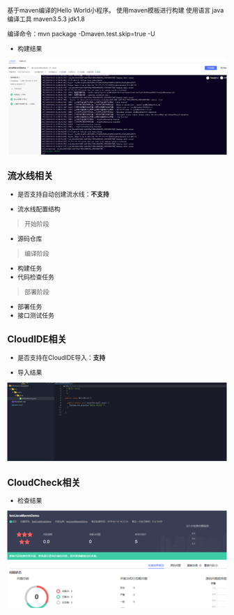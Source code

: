 基于maven编译的Hello World小程序。
使用maven模板进行构建
使用语言 java
编译工具 maven3.5.3  jdk1.8

编译命令：mvn package -Dmaven.test.skip=true -U

* 构建结果

![构建结果](./images/javaMavenDemo-构建截图.PNG)

## 流水线相关

- 是否支持自动创建流水线：**不支持**

- 流水线配置结构

> 开始阶段
+ 源码仓库

> 编译阶段
+ 构建任务
+ 代码检查任务

> 部署阶段
+ 部署任务
+ 接口测试任务

## CloudIDE相关

- 是否支持在CloudIDE导入：**支持**

* 导入结果

![导入结果](./images/javaMavenDemo-CloudIDE截图.PNG)

## CloudCheck相关

* 检查结果

![检查结果](./images/javaMavenDemo-代码检查截图.PNG)